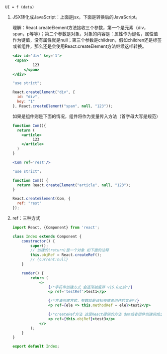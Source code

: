 ```
UI = f (data)
```

1. JSX转化成JavaScript：上面是jsx，下面是转换后的JavaScript。

   理解：React.createElement方法接收三个参数，第一个是元素（div，span，p等等）；第二个参数是对象，对象的内容是：属性作为键名，属性值作为键值，没有属性就是null；第三个参数是children，假如children还是标签或者组件，那么还是会使用React.createElement方法继续这样转换。

   ```jsx
   <div id='div' key='1'>
   	<span>
     		123
     	</span>	
   </div>
   ```

   ```js
   "use strict";
   
   React.createElement("div", {
     id: "div",
     key: "1"
   }, React.createElement("span", null, "123"));
   ```

   如果是组件则是下面的情况，组件将作为变量传入方法（首字母大写是规范）

   ```jsx
   function Com(){
     return (
       <article>
     		123  
       </article>
     )
   }
   
   <Com ref='rest'/>	
   ```

   ```js
   "use strict";
   
   function Com() {
     return React.createElement("article", null, "123");
   }
   
   React.createElement(Com, {
     ref: "rest"
   });
   ```

2. ref：三种方式

   ```jsx
   import React, {Component} from 'react';
   
   class Index extends Component {
       constructor() {
           super();
           // 创建的(return)是一个对象 如下面的注释
           this.objRef = React.createRef();
           // {current:null}
       }
   
       render() {
           return (
               <>
                   {/*字符串创建方式 会逐渐被废弃 v16.8之前*/}
                   <p ref='testRef'>test1</p>
   
                   {/*方法创建方式，参数就是该标签或者组件的实例*/}
                   <p ref={ele => this.methodRef = ele}>test2</p>
   
                   {/*createRef方法 这是React提供的方法 dom或者组件创建完成之后，实例会被挂载到this.objRef上面*/}
                   <p ref={this.objRef}>test3</p>
               </>
           );
       }
   }
   
   export default Index;
   
   ```

   